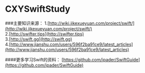 # CXYSwiftStudy

###主要知识来源：
1.[http://wiki.jikexueyuan.com/project/swift/](http://wiki.jikexueyuan.com/project/swift/)  
2.[http://swifter.tips](http://swifter.tips)  
3.[http://swift.gg](http://swift.gg)  
4.[http://www.jianshu.com/users/596f2ba91ce9/latest_articles](http://www.jianshu.com/users/596f2ba91ce9/latest_articles)  
  
####更多学习Swift的资料：
[https://github.com/ipader/SwiftGuide](https://github.com/ipader/SwiftGuide)

